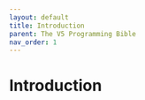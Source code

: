 ```yaml
---
layout: default
title: Introduction
parent: The V5 Programming Bible
nav_order: 1
---
```


# Introduction
